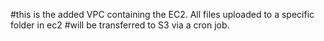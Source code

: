 #this is the added VPC containing the EC2. All files uploaded to a specific folder in ec2
#will be transferred to S3 via a cron job.